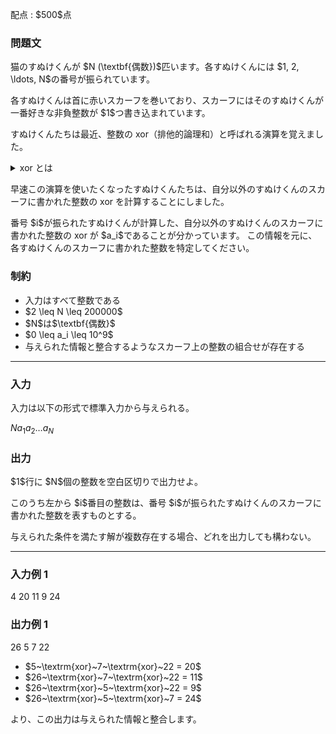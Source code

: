 
<div>

<span>

<span>

<p>
配点 : $500$点
</p>

<div>

<section>

### **問題文**

<p>
猫のすぬけくんが $N (\textbf{偶数})$匹います。各すぬけくんには $1, 2, \ldots, N$の番号が振られています。
</p>

<p>
各すぬけくんは首に赤いスカーフを巻いており、スカーフにはそのすぬけくんが一番好きな非負整数が $1$つ書き込まれています。
</p>

<p>
すぬけくんたちは最近、整数の xor（排他的論理和）と呼ばれる演算を覚えました。
</p>

<details>

<summary>
xor とは
</summary>

<p>
$n$個の非負整数 $x_1,x_2, \ldots, x_n$について、それらの xor、 $x_1~\textrm{xor}~x_2~\textrm{xor}~\ldots~\textrm{xor}~x_n$は以下のように定義されます。

</p>

<ul>

<li>
$x_1~\textrm{xor}~x_2~\textrm{xor}~\ldots~\textrm{xor}~x_n$を二進表記した際の $2^k(k \geq 0)$の位の数は、$x_1,x_2, \ldots, x_n$のうち、二進表記した際の $2^k(k \geq 0)$の位の数が $1$となるものの個数が奇数ならば $1$、そうでなければ $0$となる。
</li>

</ul>
例えば、$3~\textrm{xor}~5 = 6$となります。

<p>

</p>

</details>

<p>
早速この演算を使いたくなったすぬけくんたちは、自分以外のすぬけくんのスカーフに書かれた整数の xor を計算することにしました。
</p>

<p>
番号 $i$が振られたすぬけくんが計算した、自分以外のすぬけくんのスカーフに書かれた整数の xor が $a_i$であることが分かっています。
この情報を元に、各すぬけくんのスカーフに書かれた整数を特定してください。
</p>

</section>

</div>

<div>

<section>

### **制約**

<ul>

<li>
入力はすべて整数である
</li>

<li>
$2 \leq N \leq 200000$
</li>

<li>
$N$は$\textbf{偶数}$
</li>

<li>
$0 \leq a_i \leq 10^9$
</li>

<li>
与えられた情報と整合するようなスカーフ上の整数の組合せが存在する
</li>

</ul>

</section>

</div>

---

<div>

<div>

<section>

### **入力**

<p>
入力は以下の形式で標準入力から与えられる。
</p>

<div>

$N$$a_1$$a_2$$\ldots$$a_N$
</div>

</section>

</div>

<div>

<section>

### **出力**

<p>
$1$行に $N$個の整数を空白区切りで出力せよ。
</p>

<p>
このうち左から $i$番目の整数は、番号 $i$が振られたすぬけくんのスカーフに書かれた整数を表すものとする。
</p>

<p>
与えられた条件を満たす解が複数存在する場合、どれを出力しても構わない。
</p>

</section>

</div>

</div>

---

<div>

<section>

### **入力例 1**

<div>

4
20 11 9 24

</div>

</section>

</div>

<div>

<section>

### **出力例 1**

<div>

26 5 7 22

</div>

<ul>

<li>
$5~\textrm{xor}~7~\textrm{xor}~22 = 20$
</li>

<li>
$26~\textrm{xor}~7~\textrm{xor}~22 = 11$
</li>

<li>
$26~\textrm{xor}~5~\textrm{xor}~22 = 9$
</li>

<li>
$26~\textrm{xor}~5~\textrm{xor}~7 = 24$
</li>

</ul>

<p>
より、この出力は与えられた情報と整合します。
</p>

</section>

</div>

</span>

</span>

</div>

